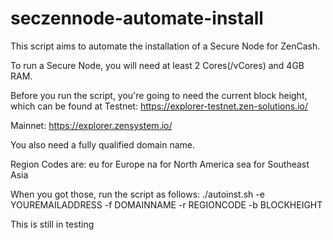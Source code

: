 # seczennode-automate-install

This script aims to automate the installation of a Secure Node for ZenCash.

To run a Secure Node, you will need at least 2 Cores(/vCores) and 4GB RAM.

Before you run the script, you're going to need the current block height, which can be found at 
Testnet:
https://explorer-testnet.zen-solutions.io/

Mainnet:
https://explorer.zensystem.io/

You also need a fully qualified domain name.

Region Codes are:
eu for Europe
na for North America
sea for Southeast Asia

When you got those, run the script as follows:
./autoinst.sh -e YOUREMAILADDRESS -f DOMAINNAME -r REGIONCODE -b BLOCKHEIGHT

This is still in testing
